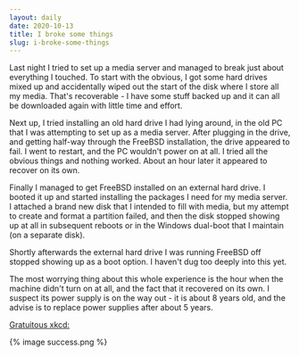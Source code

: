 ```yaml
---
layout: daily
date: 2020-10-13
title: I broke some things
slug: i-broke-some-things
---
```


Last night I tried to set up a media server and managed to break just about
everything I touched. To start with the obvious, I got some hard drives mixed
up and accidentally wiped out the start of the disk where I store all my media.
That's recoverable - I have some stuff backed up and it can all be downloaded
again with little time and effort.

Next up, I tried installing an old hard drive I had lying around, in the old
PC that I was attempting to set up as a media server. After plugging in the drive,
and getting half-way through the FreeBSD installation, the drive appeared to fail.
I went to restart, and the PC wouldn't power on at all.
I tried all the obvious things and nothing worked. About an hour later it appeared
to recover on its own.

Finally I managed to get FreeBSD installed on an external hard drive. I booted it
up and started installing the packages I need for my media server. I attached a
brand new disk that I intended to fill with media, but my attempt to create and
format a partition failed, and then the disk stopped showing up at all in subsequent
reboots or in the Windows dual-boot that I maintain (on a separate disk).

Shortly afterwards the external hard drive I was running FreeBSD off stopped showing
up as a boot option. I haven't dug too deeply into this yet.

The most worrying thing about this whole experience is the hour when the machine
didn't turn on at all, and the fact that it recovered on its own. I suspect its
power supply is on the way out - it is about 8 years old, and the advise is to
replace power supplies after about 5 years.

[Gratuitous xkcd:](https://xkcd.com/349/)

{% image success.png %}
